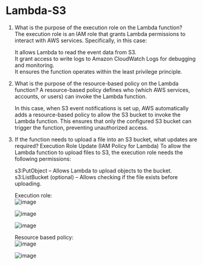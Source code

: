 # Lambda-S3
1. What is the purpose of the execution role on the Lambda function?  
   The execution role is an IAM role that grants Lambda permissions to interact with AWS services. Specifically, in this case:  

   It allows Lambda to read the event data from S3.  
   It grant access to write logs to Amazon CloudWatch Logs for debugging and monitoring.  
   It ensures the function operates within the least privilege principle.  

2. What is the purpose of the resource-based policy on the Lambda function?
   A resource-based policy defines who (which AWS services, accounts, or users) can invoke the Lambda function.

   In this case, when S3 event notifications is set up, AWS automatically adds a resource-based policy to allow the S3 bucket to invoke the Lambda function.
   This ensures that only the configured S3 bucket can trigger the function, preventing unauthorized access.

3. If the function needs to upload a file into an S3 bucket, what updates are required?
   Execution Role Update (IAM Policy for Lambda)
   To allow the Lambda function to upload files to S3, the execution role needs the following permissions:

   s3:PutObject – Allows Lambda to upload objects to the bucket.
   s3:ListBucket (optional) – Allows checking if the file exists before uploading.


   Execution role:  
   ![image](https://github.com/user-attachments/assets/b367774b-26e3-4af7-b492-0c6598275468)  

   ![image](https://github.com/user-attachments/assets/acceace5-426d-4b68-898a-113e6c67ef0a)

   ![image](https://github.com/user-attachments/assets/4603e04e-397d-498e-b0e7-51bba8e59eae)

   Resource based policy:  
   ![image](https://github.com/user-attachments/assets/48797b43-aea8-41bd-a73d-2a25869f5c88)  

   ![image](https://github.com/user-attachments/assets/a4c35593-8f2b-4db0-91ff-801383b6d48b) 





